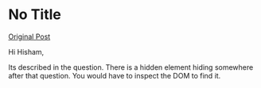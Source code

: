 # No Title

[Original Post](https://discourse.onlinedegree.iitm.ac.in/t/161083/18)

<p>Hi Hisham,</p>
<p>Its described in the question. There is a hidden element hiding somewhere after that question. You would have to inspect the DOM to find it.</p>